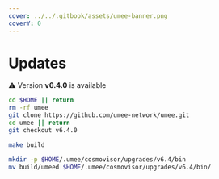 ```yaml
---
cover: ../../.gitbook/assets/umee-banner.png
coverY: 0
---
```


# Updates

⚠️ Version **v6.4.0** is available

```bash
cd $HOME || return
rm -rf umee
git clone https://github.com/umee-network/umee.git
cd umee || return
git checkout v6.4.0

make build

mkdir -p $HOME/.umee/cosmovisor/upgrades/v6.4/bin
mv build/umeed $HOME/.umee/cosmovisor/upgrades/v6.4/bin/
```
